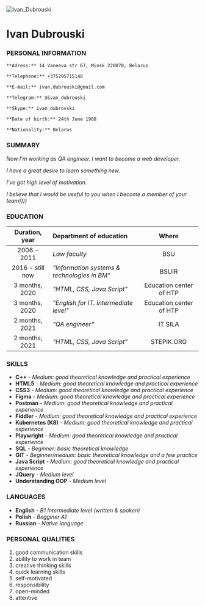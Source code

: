 ![Ivan_Dubrouski](https://law.bsu.by/images/06/196/10134.jpg "Ivan Dubrouski")

# **Ivan Dubrouski**

### PERSONAL INFORMATION

```
**Adress:** 14 Vaneeva str 67, Minsk 220070, Belarus

**Telephone:** +375295715148

**E-mail:** ivan.dubrouski@gmail.com

**Telegram:** @ivan_dubrouski

**Skype:** ivan_dubrovski

**Date of birth:** 24th June 1988

**Nationality:** Belarus

```

### SUMMARY

_Now I'm working as QA engineer. I want to become a web developer._

_I have a great desire to learn something new._

_I've got high level of motivation._

_I believe that I would be useful to you when I become a member of your team))))_

### EDUCATION

|  Duration, year  | Department of education                      |          Where          |
| :--------------: | :------------------------------------------- | :---------------------: |
|   2006 - 2011    | _Law faculty_                                |           BSU           |
| 2016 - still now | _"Information systems & technologies in BM"_ |          BSUIR          |
|  3 months, 2020  | _"HTML, CSS, Java Script"_                   | Education center of HTP |
|  3 months, 2020  | _"English for IT. Intermediate level"_       | Education center of HTP |
|  2 months, 2021  | _"QA engineer"_                              |         IT SILA         |
|  2 months, 2021  | _"HTML, CSS, Java Script"_                   |       STEPIK.ORG        |

### SKILLS

- **C++** - _Medium: good theoretical knowledge and practical experience_
- **HTML5** - _Medium: good theoretical knowledge and practical experience_
- **CSS3** - _Medium: good theoretical knowledge and practical experience_
- **Figma** - _Medium: good theoretical knowledge and practical experience_
- **Postman** - _Medium: good theoretical knowledge and practical experience_
- **Fiddler** - _Medium: good theoretical knowledge and practical experience_
- **Kubernetes (K8)** - _Medium: good theoretical knowledge and practical experience_
- **Playwright** - _Medium: good theoretical knowledge and practical experience_
- **SQL** - _Beginner: basic theoretical knowledge_
- **GIT** - _Beginner/medium: basic theoretical knowledge and a few practice_
- **Java Script** - _Medium: good theoretical knowledge and practical experience_
- **JQuery** - _Medium level_
- **Understanding OOP** - _Medium level_

### LANGUAGES

- **English** - _B1 Intermediate level (written & spoken)_
- **Polish** - _Begginer A1_
- **Russian** - _Native language_

### PERSONAL QUALITIES

1. good communication skills
2. ability to work in team
3. creative thinking skills
4. quick learning skills
5. self-motivated
6. responsibility
7. open-minded
8. attentive
